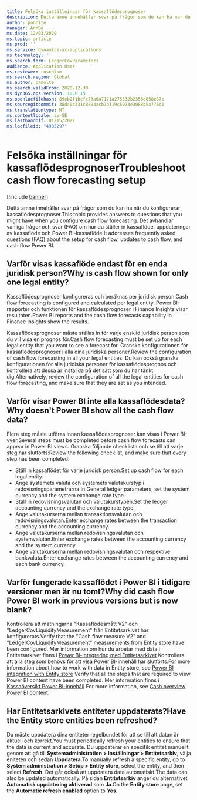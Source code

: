 ```yaml
---
title: Felsöka inställningar för kassaflödesprognoser
description: Detta ämne innehåller svar på frågor som du kan ha när du konfigurerar kassaflödesprognoser. Det avhandlar vanliga frågor och svar (FAQ) om hur du ställer in kassaflöde, uppdateringar av kassaflöde och Power BI-kassaflöde.
author: panolte
manager: AnnBe
ms.date: 12/03/2020
ms.topic: article
ms.prod: ''
ms.service: dynamics-ax-applications
ms.technology: ''
ms.search.form: LedgerCovParameters
audience: Application User
ms.reviewer: roschlom
ms.search.region: Global
ms.author: panolte
ms.search.validFrom: 2020-12-30
ms.dyn365.ops.version: 10.0.15
ms.openlocfilehash: 89eb2f1bcfc73a6a7171a275532b2356e858e87c
ms.sourcegitcommit: 38d40c331c8894acb7b119c5073e3088b54776c1
ms.translationtype: HT
ms.contentlocale: sv-SE
ms.lasthandoff: 01/15/2021
ms.locfileid: "4985297"
---
```

# <a name="troubleshoot-cash-flow-forecasting-setup"></a><span data-ttu-id="404b9-104">Felsöka inställningar för kassaflödesprognoser</span><span class="sxs-lookup"><span data-stu-id="404b9-104">Troubleshoot cash flow forecasting setup</span></span>

[!include [banner](../includes/banner.md)]

<span data-ttu-id="404b9-105">Detta ämne innehåller svar på frågor som du kan ha när du konfigurerar kassaflödesprognoser.</span><span class="sxs-lookup"><span data-stu-id="404b9-105">This topic provides answers to questions that you might have when you configure cash flow forecasting.</span></span> <span data-ttu-id="404b9-106">Det avhandlar vanliga frågor och svar (FAQ) om hur du ställer in kassaflöde, uppdateringar av kassaflöde och Power BI-kassaflöde.</span><span class="sxs-lookup"><span data-stu-id="404b9-106">It addresses frequently asked questions (FAQ) about the setup for cash flow, updates to cash flow, and cash flow Power BI.</span></span>

## <a name="why-is-cash-flow-shown-for-only-one-legal-entity"></a><span data-ttu-id="404b9-107">Varför visas kassaflöde endast för en enda juridisk person?</span><span class="sxs-lookup"><span data-stu-id="404b9-107">Why is cash flow shown for only one legal entity?</span></span>

<span data-ttu-id="404b9-108">Kassaflödesprognoser konfigureras och beräknas per juridisk person.</span><span class="sxs-lookup"><span data-stu-id="404b9-108">Cash flow forecasting is configured and calculated per legal entity.</span></span> <span data-ttu-id="404b9-109">Power BI-rapporter och funktionen för kassaflödesprognoser i Finance Insights visar resultaten.</span><span class="sxs-lookup"><span data-stu-id="404b9-109">Power BI reports and the cash flow forecasts capability in Finance insights show the results.</span></span>

<span data-ttu-id="404b9-110">Kassaflödesprognoser måste ställas in för varje enskild juridisk person som du vill visa en prognos för.</span><span class="sxs-lookup"><span data-stu-id="404b9-110">Cash flow forecasting must be set up for each legal entity that you want to see a forecast for.</span></span> <span data-ttu-id="404b9-111">Granska konfigurationen för kassaflödesprognoser i alla dina juridiska personer.</span><span class="sxs-lookup"><span data-stu-id="404b9-111">Review the configuration of cash flow forecasting in all your legal entities.</span></span> <span data-ttu-id="404b9-112">Du kan också granska konfigurationen för alla juridiska personer för kassaflödesprognos och kontrollera att dessa är inställda på det sätt som du har tänkt dig.</span><span class="sxs-lookup"><span data-stu-id="404b9-112">Alternatively, review the configuration of all the legal entities for cash flow forecasting, and make sure that they are set as you intended.</span></span>

## <a name="why-doesnt-power-bi-show-all-the-cash-flow-data"></a><span data-ttu-id="404b9-113">Varför visar Power BI inte alla kassaflödesdata?</span><span class="sxs-lookup"><span data-stu-id="404b9-113">Why doesn't Power BI show all the cash flow data?</span></span>

<span data-ttu-id="404b9-114">Flera steg måste utföras innan kassaflödesprognoser kan visas i Power BI-vyer.</span><span class="sxs-lookup"><span data-stu-id="404b9-114">Several steps must be completed before cash flow forecasts can appear in Power BI views.</span></span> <span data-ttu-id="404b9-115">Granska följande checklista och se till att varje steg har slutförts:</span><span class="sxs-lookup"><span data-stu-id="404b9-115">Review the following checklist, and make sure that every step has been completed:</span></span>

- <span data-ttu-id="404b9-116">Ställ in kassaflödet för varje juridisk person.</span><span class="sxs-lookup"><span data-stu-id="404b9-116">Set up cash flow for each legal entity.</span></span>
- <span data-ttu-id="404b9-117">Ange systemets valuta och systemets valutakurstyp i redovisningsparametrarna.</span><span class="sxs-lookup"><span data-stu-id="404b9-117">In General ledger parameters, set the system currency and the system exchange rate type.</span></span>
- <span data-ttu-id="404b9-118">Ställ in redovisningsvalutan och valutakurstypen.</span><span class="sxs-lookup"><span data-stu-id="404b9-118">Set the ledger accounting currency and the exchange rate type.</span></span>
- <span data-ttu-id="404b9-119">Ange valutakurserna mellan transaktionsvalutan och redovisningsvalutan.</span><span class="sxs-lookup"><span data-stu-id="404b9-119">Enter exchange rates between the transaction currency and the accounting currency.</span></span>
- <span data-ttu-id="404b9-120">Ange valutakurserna mellan redovisningsvalutan och systemvalutan.</span><span class="sxs-lookup"><span data-stu-id="404b9-120">Enter exchange rates between the accounting currency and the system currency.</span></span>
- <span data-ttu-id="404b9-121">Ange valutakurserna mellan redovisningsvalutan och respektive bankvaluta.</span><span class="sxs-lookup"><span data-stu-id="404b9-121">Enter exchange rates between the accounting currency and each bank currency.</span></span>

## <a name="why-did-cash-flow-power-bi-work-in-previous-versions-but-is-now-blank"></a><span data-ttu-id="404b9-122">Varför fungerade kassaflödet i Power BI i tidigare versioner men är nu tomt?</span><span class="sxs-lookup"><span data-stu-id="404b9-122">Why did cash flow Power BI work in previous versions but is now blank?</span></span>

<span data-ttu-id="404b9-123">Kontrollera att mätningarna "Kassaflödesmått V2" och "LedgerCovLiquidityMeasurement" från Entitetsarkivet har konfigurerats.</span><span class="sxs-lookup"><span data-stu-id="404b9-123">Verify that the "Cash flow measure V2" and "LedgerCovLiquidityMeasurement" measurements from Entity store have been configured.</span></span> <span data-ttu-id="404b9-124">Mer information om hur du arbetar med data i Entitetsarkivet finns i [Power BI-integrering med Entitetsarkivet](../../fin-ops-core/dev-itpro/analytics/power-bi-integration-entity-store.md) Kontrollera att alla steg som behövs för att visa Power BI-innehåll har slutförts.</span><span class="sxs-lookup"><span data-stu-id="404b9-124">For more information about how to work with data in Entity store, see [Power BI integration with Entity store](../../fin-ops-core/dev-itpro/analytics/power-bi-integration-entity-store.md) Verify that all the steps that are required to view Power BI content have been completed.</span></span> <span data-ttu-id="404b9-125">Mer information finns i [Kassaöversikt Power BI-innehåll](Cash-Overview-Power-BI-content.md).</span><span class="sxs-lookup"><span data-stu-id="404b9-125">For more information, see [Cash overview Power BI content](Cash-Overview-Power-BI-content.md).</span></span>

## <a name="have-the-entity-store-entities-been-refreshed"></a><span data-ttu-id="404b9-126">Har Entitetsarkivets entiteter uppdaterats?</span><span class="sxs-lookup"><span data-stu-id="404b9-126">Have the Entity store entities been refreshed?</span></span>

<span data-ttu-id="404b9-127">Du måste uppdatera dina entiteter regelbundet för att se till att datan är aktuell och korrekt.</span><span class="sxs-lookup"><span data-stu-id="404b9-127">You must periodically refresh your entities to ensure that the data is current and accurate.</span></span> <span data-ttu-id="404b9-128">Du uppdaterar en specifik entitet manuellt genom att gå till **Systemadministration \> Inställningar \> Entitetsarkiv**, välja eniteten och sedan **Uppdatera**.</span><span class="sxs-lookup"><span data-stu-id="404b9-128">To manually refresh a specific entity, go to **System administration \> Setup \> Entity store**, select the entity, and then select **Refresh**.</span></span> <span data-ttu-id="404b9-129">Det går också att uppdatera data automatiskt.</span><span class="sxs-lookup"><span data-stu-id="404b9-129">The data can also be updated automatically.</span></span> <span data-ttu-id="404b9-130">På sidan **Entitetsarkiv** anger du alternativet **Automatisk uppdatering aktiverad** som **Ja**.</span><span class="sxs-lookup"><span data-stu-id="404b9-130">On the **Entity store** page, set the **Automatic refresh enabled** option to **Yes**.</span></span>
